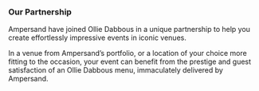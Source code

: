 ### Our **Partnership** 

Ampersand  have joined Ollie Dabbous in a unique partnership to help you create effortlessly impressive events in iconic venues. 

In a venue from Ampersand’s portfolio, or a location of your choice more fitting to the occasion, your event can benefit from the prestige and guest satisfaction of an Ollie Dabbous menu, immaculately delivered by Ampersand. 
